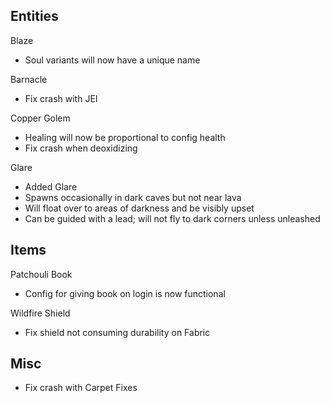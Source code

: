 Entities
---
Blaze
- Soul variants will now have a unique name

Barnacle
- Fix crash with JEI

Copper Golem
- Healing will now be proportional to config health
- Fix crash when deoxidizing

Glare
- Added Glare
- Spawns occasionally in dark caves but not near lava
- Will float over to areas of darkness and be visibly upset
- Can be guided with a lead; will not fly to dark corners unless unleashed

Items
---
Patchouli Book
- Config for giving book on login is now functional

Wildfire Shield
- Fix shield not consuming durability on Fabric

Misc
---
- Fix crash with Carpet Fixes